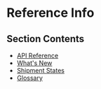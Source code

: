 # Reference Info

## Section Contents

* [API Reference](https://docs.sorted.com/react/api)
* [What's New](changelog.md)
* [Shipment States](shipment-states.md)
* [Glossary](glossary.md)  